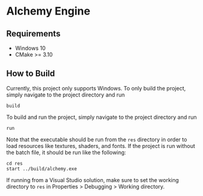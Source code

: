 # Alchemy Engine

## Requirements

- Windows 10
- CMake >= 3.10

## How to Build

Currently, this project only supports Windows. To only build the project, simply navigate to the project directory and run

    build

To build and run the project, simply navigate to the project directory and run

    run

Note that the executable should be run from the `res` directory in order to load resources like textures, shaders, and fonts. If the project is run without the batch file, it should be run like the following:

    cd res
    start ../build/alchemy.exe

If running from a Visual Studio solution, make sure to set the working directory to `res` in Properties > Debugging > Working directory.
